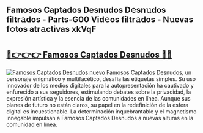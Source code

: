 ## Famosos Captados Desnudos D𝚎sn𝚞dos filtr𝚊dos - Parts-G00 Vid𝚎os filtr𝚊dos - N𝚞evas f𝚘tos atr𝚊ctivas xkVqF

# <h2><a href="http://mb6qipm.tromn.icu/?c=Famosos+Captados+Desnudos">🔗👉👉👉 Famosos Captados Desnudos 🔗🔗</a></h2>

[![Famosos Captados Desnudos nuevo](https://i.imgur.com/pEAQMta.gif)](http://mb6qipm.tromn.icu/?c=Famosos+Captados+Desnudos)
Famosos Captados Desnudos, un personaje enigmático y multifacético, desafía las etiquetas simples. Su uso innovador de los medios digitales para la autopresentación ha cautivado y enfurecido a sus seguidores, estimulando debates sobre la privacidad, la expresión artística y la esencia de las comunidades en línea. Aunque sus planes de futuro no están claros, su papel en la redefinición de la esfera digital es incuestionable. La determinación inquebrantable y el magnetismo innegable impulsan a Famosos Captados Desnudos a nuevas alturas en la comunidad en línea.
